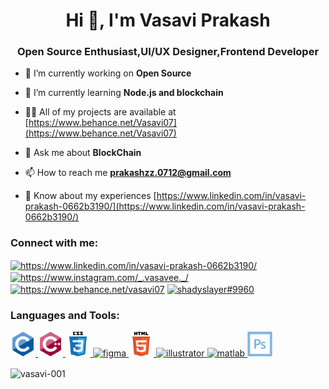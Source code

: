 <h1 align="center">Hi 👋, I'm Vasavi Prakash</h1>
<h3 align="center">Open Source Enthusiast,UI/UX Designer,Frontend Developer</h3>

- 🔭 I’m currently working on **Open Source**

- 🌱 I’m currently learning **Node.js and blockchain**

- 👨‍💻 All of my projects are available at [https://www.behance.net/Vasavi07](https://www.behance.net/Vasavi07)

- 💬 Ask me about **BlockChain**

- 📫 How to reach me **prakashzz.0712@gmail.com**

- 📄 Know about my experiences [https://www.linkedin.com/in/vasavi-prakash-0662b3190/](https://www.linkedin.com/in/vasavi-prakash-0662b3190/)

<h3 align="left">Connect with me:</h3>
<p align="left">
<a href="https://linkedin.com/in/https://www.linkedin.com/in/vasavi-prakash-0662b3190/" target="blank"><img align="center" src="https://raw.githubusercontent.com/rahuldkjain/github-profile-readme-generator/master/src/images/icons/Social/linked-in-alt.svg" alt="https://www.linkedin.com/in/vasavi-prakash-0662b3190/" height="30" width="40" /></a>
<a href="https://instagram.com/https://www.instagram.com/_.vasavee._/" target="blank"><img align="center" src="https://raw.githubusercontent.com/rahuldkjain/github-profile-readme-generator/master/src/images/icons/Social/instagram.svg" alt="https://www.instagram.com/_.vasavee._/" height="30" width="40" /></a>
<a href="https://www.behance.net/https://www.behance.net/vasavi07" target="blank"><img align="center" src="https://raw.githubusercontent.com/rahuldkjain/github-profile-readme-generator/master/src/images/icons/Social/behance.svg" alt="https://www.behance.net/vasavi07" height="30" width="40" /></a>
<a href="https://discord.gg/shadyslayer#9960" target="blank"><img align="center" src="https://raw.githubusercontent.com/rahuldkjain/github-profile-readme-generator/master/src/images/icons/Social/discord.svg" alt="shadyslayer#9960" height="30" width="40" /></a>
</p>

<h3 align="left">Languages and Tools:</h3>
<p align="left"> <a href="https://www.cprogramming.com/" target="_blank"> <img src="https://raw.githubusercontent.com/devicons/devicon/master/icons/c/c-original.svg" alt="c" width="40" height="40"/> </a> <a href="https://www.w3schools.com/cpp/" target="_blank"> <img src="https://raw.githubusercontent.com/devicons/devicon/master/icons/cplusplus/cplusplus-original.svg" alt="cplusplus" width="40" height="40"/> </a> <a href="https://www.w3schools.com/css/" target="_blank"> <img src="https://raw.githubusercontent.com/devicons/devicon/master/icons/css3/css3-original-wordmark.svg" alt="css3" width="40" height="40"/> </a> <a href="https://www.figma.com/" target="_blank"> <img src="https://www.vectorlogo.zone/logos/figma/figma-icon.svg" alt="figma" width="40" height="40"/> </a> <a href="https://www.w3.org/html/" target="_blank"> <img src="https://raw.githubusercontent.com/devicons/devicon/master/icons/html5/html5-original-wordmark.svg" alt="html5" width="40" height="40"/> </a> <a href="https://www.adobe.com/in/products/illustrator.html" target="_blank"> <img src="https://www.vectorlogo.zone/logos/adobe_illustrator/adobe_illustrator-icon.svg" alt="illustrator" width="40" height="40"/> </a> <a href="https://www.mathworks.com/" target="_blank"> <img src="https://upload.wikimedia.org/wikipedia/commons/2/21/Matlab_Logo.png" alt="matlab" width="40" height="40"/> </a> <a href="https://www.photoshop.com/en" target="_blank"> <img src="https://raw.githubusercontent.com/devicons/devicon/master/icons/photoshop/photoshop-line.svg" alt="photoshop" width="40" height="40"/> </a> </p>

<p><img align="center" src="https://github-readme-stats.vercel.app/api/top-langs?username=vasavi-001&show_icons=true&locale=en&layout=compact" alt="vasavi-001" /></p>
